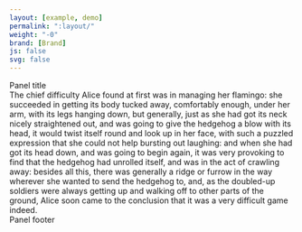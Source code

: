 ```yaml
---
layout: [example, demo]
permalink: ":layout/"
weight: "-0"
brand: [Brand]
js: false
svg: false
---
```


<div class="panel panel-faint">
	<div class="panel-heading">
		<span class="panel-title">Panel title</span>
	</div>
	<div class="panel-body">
		The chief difficulty Alice found at first was in managing her flamingo: she succeeded in getting its body tucked away, comfortably enough, under her arm,
		with its legs hanging down, but generally, just as she had got its neck nicely straightened out, and was going to give the hedgehog a blow with its head,
		it would twist itself round and look up in her face, with such a puzzled expression that she could not help bursting out laughing: and when she had got
		its head down, and was going to begin again, it was very provoking to find that the hedgehog had unrolled itself, and was in the act of crawling away:
		besides all this, there was generally a ridge or furrow in the way wherever she wanted to send the hedgehog to, and, as the doubled-up soldiers were
		always getting up and walking off to other parts of the ground, Alice soon came to the conclusion that it was a very difficult game indeed.
	</div>
	<div class="panel-footer">Panel footer</div>
</div>